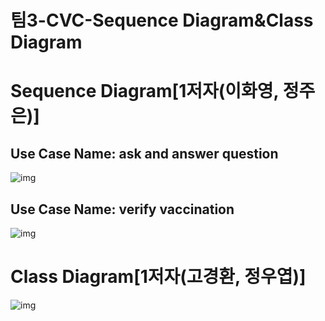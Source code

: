 # 팀3-CVC-Sequence Diagram&Class Diagram

# Sequence Diagram[1저자(이화영, 정주은)]



## Use Case Name: ask and answer question

![img](https://lh5.googleusercontent.com/fhc9TRTqXVKlwRERRGZs7codN6vX_uN18zGWCiOM8uYP_er5FLQ3sivtVe5CpD6wsZvGE-FlBGEf04M6Yzo32eL3fybLxMur39ZEGp5qEKx-LqLGV1XBdyA93_nGbLK3UwOxKcrvBrSt)

## Use Case Name: verify vaccination

![img](https://lh4.googleusercontent.com/aE1yDXwmikb4M4a0y65d_nAUoqxGLz52r6C1ZqrJLsBh5po3OqY5zoo8nGq4IbsRFY5xetw29mH1bAUWKHJCZ1PXVpL_MLo4dikMVSymX65uhP_JBGOqmij4Im4chXAJI0-6iEDe4zcv)

# Class Diagram[1저자(고경환, 정우엽)]

![img](https://lh6.googleusercontent.com/2yOeCPdcWQ-PYCb0cN_pZvQw6UkvqybmkRfIsqWbOTHTRPpaPvmmuT-IGpqC5YWbYMDANTeioIlJpVTv0fw8X1G_iyn-VFI0XUZNhOHwT2liDbvJNVzNvCwYSeomieFUsL71NXWcbSlo)

